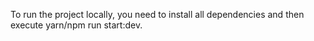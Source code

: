 To run the project locally, you need to install all dependencies and then execute yarn/npm run start:dev.

